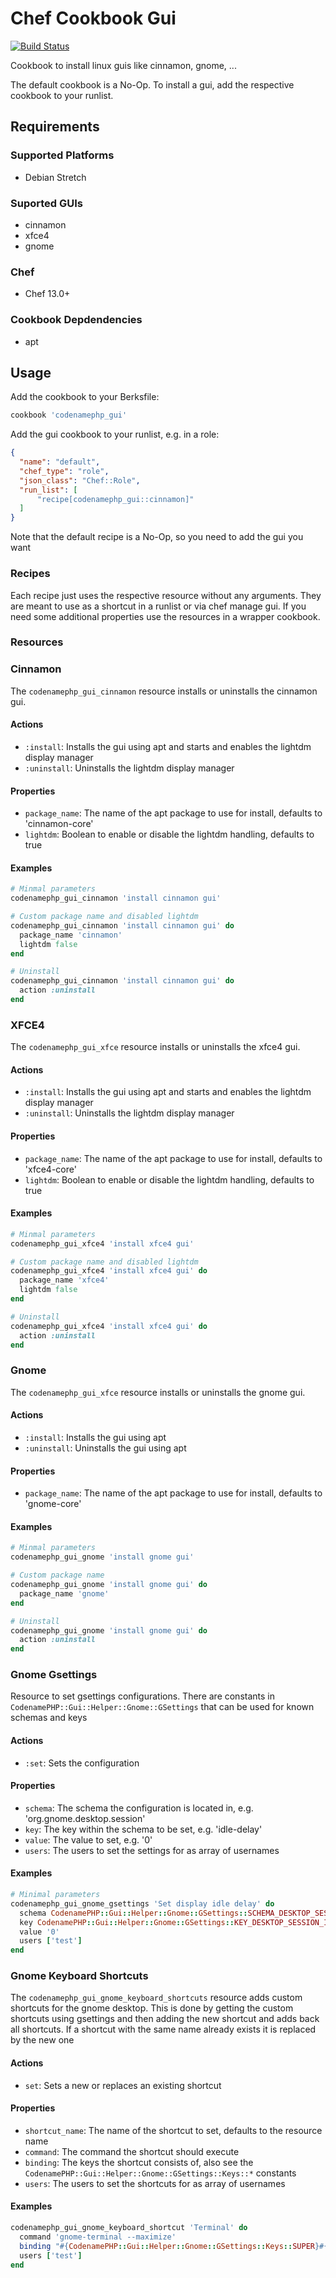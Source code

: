 # Chef Cookbook Gui
[![Build Status](https://travis-ci.com/codenamephp/chef.cookbook.gui.svg?branch=master)](https://travis-ci.com/codenamephp/chef.cookbook.gui)

Cookbook to install linux guis like cinnamon, gnome, ...

The default cookbook is a No-Op. To install a gui, add the respective cookbook to your runlist.

## Requirements

### Supported Platforms

- Debian Stretch

### Suported GUIs
- cinnamon
- xfce4
- gnome

### Chef

- Chef 13.0+

### Cookbook Depdendencies

- apt

## Usage

Add the cookbook to your Berksfile:

```ruby
cookbook 'codenamephp_gui'
```

Add the gui cookbook to your runlist, e.g. in a role:

```json
{
  "name": "default",
  "chef_type": "role",
  "json_class": "Chef::Role",
  "run_list": [
	  "recipe[codenamephp_gui::cinnamon]"
  ]
}
```

Note that the default recipe is a No-Op, so you need to add the gui you want

### Recipes
Each recipe just uses the respective resource without any arguments. They are meant to use as a shortcut in a runlist or via chef manage gui. If you need some
additional properties use the resources in a wrapper cookbook.

### Resources

### Cinnamon
The `codenamephp_gui_cinnamon` resource installs or uninstalls the cinnamon gui.

#### Actions
- `:install`: Installs the gui using apt and starts and enables the lightdm display manager
- `:uninstall`: Uninstalls the lightdm display manager

#### Properties
- `package_name`: The name of the apt package to use for install, defaults to 'cinnamon-core'
- `lightdm`: Boolean to enable or disable the lightdm handling, defaults to true

#### Examples
```ruby
# Minmal parameters
codenamephp_gui_cinnamon 'install cinnamon gui'

# Custom package name and disabled lightdm
codenamephp_gui_cinnamon 'install cinnamon gui' do
  package_name 'cinnamon'
  lightdm false
end

# Uninstall
codenamephp_gui_cinnamon 'install cinnamon gui' do
  action :uninstall
end
```

### XFCE4
The `codenamephp_gui_xfce` resource installs or uninstalls the xfce4 gui.

#### Actions
- `:install`: Installs the gui using apt and starts and enables the lightdm display manager
- `:uninstall`: Uninstalls the lightdm display manager

#### Properties
- `package_name`: The name of the apt package to use for install, defaults to 'xfce4-core'
- `lightdm`: Boolean to enable or disable the lightdm handling, defaults to true

#### Examples
```ruby
# Minmal parameters
codenamephp_gui_xfce4 'install xfce4 gui'

# Custom package name and disabled lightdm
codenamephp_gui_xfce4 'install xfce4 gui' do
  package_name 'xfce4'
  lightdm false
end

# Uninstall
codenamephp_gui_xfce4 'install xfce4 gui' do
  action :uninstall
end
```

### Gnome
The `codenamephp_gui_xfce` resource installs or uninstalls the gnome gui.

#### Actions
- `:install`: Installs the gui using apt
- `:uninstall`: Uninstalls the gui using apt

#### Properties
- `package_name`: The name of the apt package to use for install, defaults to 'gnome-core'

#### Examples
```ruby
# Minmal parameters
codenamephp_gui_gnome 'install gnome gui'

# Custom package name
codenamephp_gui_gnome 'install gnome gui' do
  package_name 'gnome'
end

# Uninstall
codenamephp_gui_gnome 'install gnome gui' do
  action :uninstall
end
```
### Gnome Gsettings
Resource to set gsettings configurations. There are constants in `CodenamePHP::Gui::Helper::Gnome::GSettings` that can be used for known schemas and keys

#### Actions
- `:set`: Sets the configuration

#### Properties
- `schema`: The schema the configuration is located in, e.g. 'org.gnome.desktop.session'
- `key`: The key within the schema to be set, e.g. 'idle-delay'
- `value`: The value to set, e.g. '0'
- `users`: The users to set the settings for as array of usernames

#### Examples
```ruby
# Minimal parameters
codenamephp_gui_gnome_gsettings 'Set display idle delay' do
  schema CodenamePHP::Gui::Helper::Gnome::GSettings::SCHEMA_DESKTOP_SESSION
  key CodenamePHP::Gui::Helper::Gnome::GSettings::KEY_DESKTOP_SESSION_IDLE_DELAY
  value '0'
  users ['test']
end
```

### Gnome Keyboard Shortcuts
The `codenamephp_gui_gnome_keyboard_shortcuts` resource adds custom shortcuts for the gnome desktop. This is done by getting the custom shortcuts using gsettings
and then adding the new shortcut and adds back all shortcuts. If a shortcut with the same name already exists it is replaced by the new one

#### Actions
- `set`: Sets a new or replaces an existing shortcut

#### Properties
- `shortcut_name`: The name of the shortcut to set, defaults to the resource name
- `command`: The command the shortcut should execute
- `binding`: The keys the shortcut consists of, also see the `CodenamePHP::Gui::Helper::Gnome::GSettings::Keys::*` constants
- `users`: The users to set the shortcuts for as array of usernames

#### Examples
```ruby
codenamephp_gui_gnome_keyboard_shortcut 'Terminal' do
  command 'gnome-terminal --maximize'
  binding "#{CodenamePHP::Gui::Helper::Gnome::GSettings::Keys::SUPER}#{CodenamePHP::Gui::Helper::Gnome::GSettings::Keys::ALT}t"
  users ['test']
end
```